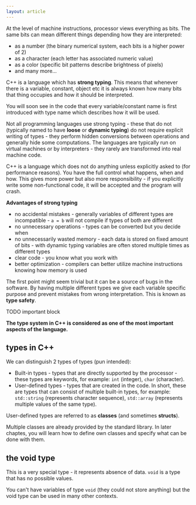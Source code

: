 ```yaml
---
layout: article
---
```


At the level of machine instructions, processor views everything as bits. The same bits can mean different things depending how they are interpreted:

- as a number (the binary numerical system, each bits is a higher power of 2)
- as a character (each letter has associated numeric value)
- as a color (specific bit patterns describe brightness of pixels)
- and many more...

C++ is a language which has **strong typing**. This means that whenever there is a variable, constant, object etc it is always known how many bits that thing occupies and how it should be interpreted.

You will soon see in the code that every variable/constant name is first introduced with type name which describes how it will be used.

Not all programming languages use strong typing - these that do not (typically named to have **loose** or **dynamic typing**) do not require explicit writing of types - they perform hidden conversions between operations and generally hide some computations. The languages are typically run on virtual machines or by interpreters - they rarely are transformed into real machine code.

C++ is a language which does not do anything unless explicitly asked to (for performance reasons). You have the full control what happens, when and how. This gives more power but also more responsibility - if you explicitly write some non-functional code, it will be accepted and the program will crash.

**Advantages of strong typing**

- no accidental mistakes - generally variables of different types are incompatible - `a = b` will not compile if types of both are different
- no unnecessary operations - types can be converted but you decide when
- no unnecessarily wasted memory - each data is stored on fixed amount of bits - with dynamic typing variables are often stored multiple times as different types
- clear code - you know what you work with
- better optimization - compilers can better utilize machine instructions knowing how memory is used

The first point might seem trivial but it can be a source of bugs in the software. By having multiple different types we give each variable specific purpose and prevent mistakes from wrong interpretation. This is known as **type safety**.

TODO important block

**The type system in C++ is considered as one of the most important aspects of the language.**

## types in C++

We can distinguish 2 types of types (pun intended):

- Built-in types - types that are directly supported by the processor - these types are keywords, for example: `int` (integer), `char` (character).
- User-defined types - types that are created in the code. In short, these are types that can consist of multiple built-in types, for example: `std::string` (represents character sequence), `std::array` (represents multiple values of the same type).

User-defined types are referred to as **classes** (and sometimes **structs**).

Multiple classes are already provided by the standard library. In later chaptes, you will learn how to define own classes and specify what can be done with them.

## the void type

This is a very special type - it represents absence of data. `void` is a type that has no possible values.

You can't have variables of type `void` (they could not store anything) but the void type can be used in many other contexts.

